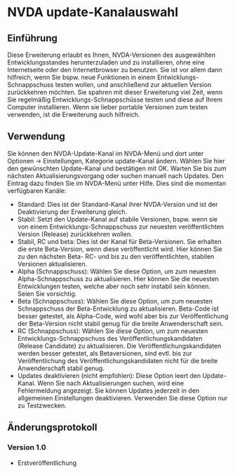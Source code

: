 # NVDA update-Kanalauswahl

## Einführung

Diese Erweiterung erlaubt es Ihnen, NVDA-Versionen des ausgewählten Entwicklungsstandes herunterzuladen und zu installieren, ohne eine Internetseite oder den Internetbrowser zu benutzen. Sie ist vor allem dann hilfreich, wenn Sie bspw. neue Funktionen in einem Entwicklungs-Schnappschuss testen wollen, und anschließend zur aktuellen Version zurückkehren möchten. Sie spahren mit dieser Erweiterung viel Zeit, wenn Sie regelmäßig Entwicklungs-Schnappschüsse testen und diese auf Ihrem Computer installieren. Wenn sie lieber portable Versionen zum testen verwenden, ist die Erweiterung auch hilfreich.

## Verwendung

Sie können den NVDA-Update-Kanal im NVDA-Menü und dort unter Optionen -> Einstellungen, Kategorie  update-Kanal ändern. Wählen Sie hier den gewünschten Update-Kanal und bestätigen mit OK. Warten Sie bis zum nächsten Aktualisierungsvorgang oder suchen manuell nach Updates. Den Eintrag dazu finden Sie im NVDA-Menü unter Hilfe. Dies sind die momentan verfügbaren Kanäle:

* Standard: Dies ist der Standard-Kanal ihrer NVDA-Version und ist der Deaktivierung der Erweiterung gleich.
* Stabil: Setzt den Update-Kanal auf stabile Versionen, bspw. wenn sie von einem Entwicklungs-Schnappschuss zur neuesten veröffentlichten Version (Release) zurückkehren wollen.
* Stabil, RC und beta: Dies ist der Kanal für Beta-Versionen. Sie erhalten die erste Beta-Version, wenn diese veröffentlicht wird. Hier können Sie zu den nächsten Beta- RC- und bis zu den veröffentlichten, stabilen Versionen aktualisieren.
* Alpha (Schnappschuss): Wählen Sie diese Option, um zum neuesten Alpha-Schnappschuss zu aktualisieren. Hier können Sie die neuesten Entwicklungen testen, welche aber noch sehr instabil sein können. Seien Sie vorsichtig.
* Beta (Schnappschuss): Wählen Sie diese Option, um zum neuesten Schnappschuss der Beta-Entwicklung zu aktualisieren. Beta-Code ist besser getestet, als Alpha-Code, wird wohl aber bis zur Veröffentlichung der Beta-Version nicht stabil genug für die breite Anwenderschaft sein.
* RC (Schnappschuss): Wählen Sie diese Option, um zum neuesten Entwicklungs-Schnappschuss des Veröffentlichungskandidaten (Release Candidate) zu aktualisieren. Die Veröffentlichungskandidaten werden besser getestet, als Betaversionen, sind evtl. bis zur Veröffentlichung des Veröffentlichungskandidaten nicht für die breite Anwenderschaft stabil genug.
* Updates deaktivieren (nicht empfohlen): Diese Option leert den Update-Kanal. Wenn Sie nach Aktualisierungen suchen, wird eine Fehlermeldung angezeigt. Sie können Updates jederzeit in den allgemeinen Einstellungen deaktivieren. Verwenden Sie diese Option nur zu Testzwecken.

## Änderungsprotokoll

### Version 1.0

* Erstveröffentlichung
